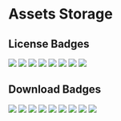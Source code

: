 # Assets Storage

## License Badges
![](https://rawgithub.com/fluidev/assets/master/badges/license/apache.svg)
![](https://rawgithub.com/fluidev/assets/master/badges/license/bsd.svg)
![](https://rawgithub.com/fluidev/assets/master/badges/license/gpl2.svg)
![](https://rawgithub.com/fluidev/assets/master/badges/license/gpl3.svg)
![](https://rawgithub.com/fluidev/assets/master/badges/license/lgpl2.svg)
![](https://rawgithub.com/fluidev/assets/master/badges/license/mit.svg)
![](https://rawgithub.com/fluidev/assets/master/badges/license/mozilla.svg)
![](https://rawgithub.com/fluidev/assets/master/badges/license/black.svg)


## Download Badges
![](https://rawgithub.com/fluidev/assets/master/badges/download/0.svg)
![](https://rawgithub.com/fluidev/assets/master/badges/download/10.svg)
![](https://rawgithub.com/fluidev/assets/master/badges/download/50.svg)
![](https://rawgithub.com/fluidev/assets/master/badges/download/100.svg)
![](https://rawgithub.com/fluidev/assets/master/badges/download/500.svg)
![](https://rawgithub.com/fluidev/assets/master/badges/download/1000.svg)
![](https://rawgithub.com/fluidev/assets/master/badges/download/2000.svg)
![](https://rawgithub.com/fluidev/assets/master/badges/download/4000.svg)
![](https://rawgithub.com/fluidev/assets/master/badges/download/8000.svg)
